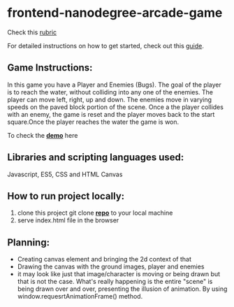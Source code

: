 frontend-nanodegree-arcade-game
===============================

Check this [rubric](https://review.udacity.com/#!/projects/2696458597/rubric)

For detailed instructions on how to get started, check out this [guide](https://docs.google.com/document/d/1v01aScPjSWCCWQLIpFqvg3-vXLH2e8_SZQKC8jNO0Dc/pub?embedded=true).

## Game Instructions:
In this game you have a Player and Enemies (Bugs). The goal of the player 
is to reach the water, without colliding into any one of the enemies. 
The player can move left, right, up and down. The enemies move in varying 
speeds on the paved block portion of the scene. Once a the player collides 
with an enemy, the game is reset and the player moves back to the start 
square.Once the player reaches the water the game is won.

To check the [**demo**](https://sailajareact.github.io/Fend-Classic-Arcade-Game/) here

## Libraries and scripting languages used:
Javascript, ES5, CSS and HTML Canvas

## How to run project locally:
1. clone this project
git clone [**repo**](https://github.com/sailajareact/Fend-Classic-Arcade-Game.git)
to your local machine
2. serve index.html file in the browser 

## Planning:
* Creating canvas element and bringing the 2d context of that
* Drawing the canvas with the ground images, player and enemies
* it may look like just that image/character is moving or being
  drawn but that is not the case. What's really happening is the entire "scene"
  is being drawn over and over, presenting the illusion of animation. By using 
window.requesrtAnimationFrame() method.
